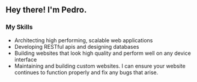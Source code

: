 ## Hey there! I'm Pedro.

### My Skills
- Architecting high performing, scalable web applications
- Developing RESTful apis and designing databases
- Building websites that look high quality and perform well on any device interface
- Maintaining and building custom websites. I can ensure your website continues to function properly and fix any bugs that arise.

